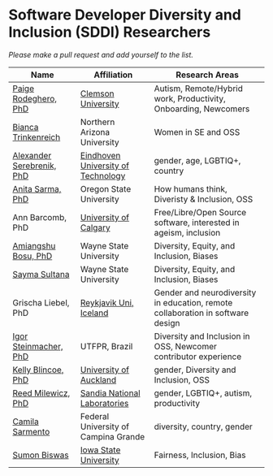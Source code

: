 # Software Developer Diversity and Inclusion (SDDI) Researchers
*Please make a pull request and add yourself to the list.*   

Name | Affiliation| Research Areas
------------------------- | ------------- | -------------
[Paige Rodeghero, PhD](http://paigerodeghero.com) | [Clemson University](www.clemsonhfse.com) |Autism, Remote/Hybrid work, Productivity, Onboarding, Newcomers         
[Bianca Trinkenreich](biancatrink@github.io) | Northern Arizona University| Women in SE and OSS  
[Alexander Serebrenik, PhD](https://www.win.tue.nl/~aserebre/) | [Eindhoven University of Technology](https://www.win.tue.nl/) | gender, age, LGBTIQ+, country 
[Anita Sarma, PhD](http://web.engr.oregonstate.edu/~sarmaa/) | Oregon State University | How humans think, Diveristy & Inclusion, OSS  
Ann Barcomb, PhD | [University of Calgary](https://www.ucalgary.ca/) | Free/Libre/Open Source software, interested in ageism, inclusion  
[Amiangshu Bosu, PhD](www.amiangshu.com) | Wayne State University | Diversity, Equity, and Inclusion, Biases   
[Sayma Sultana](https://sayma23.github.io/) | Wayne State University | Diversity, Equity, and Inclusion, Biases  
Grischa Liebel, PhD | [Reykjavik Uni, Iceland](https://ru.is) | Gender and neurodiversity in education, remote collaboration in software design     
[Igor Steinmacher, PhD](http://www.igor.pro.br) | UTFPR, Brazil | Diversity and Inclusion in OSS, Newcomer contributor experience        
[Kelly Blincoe, PhD](http://kblincoe.github.io) | [University of Auckland](https://www.auckland.ac.nz) | gender, Diversity and Inclusion, OSS     
[Reed Milewicz, PhD](https://rmmilewi.github.io) | [Sandia National Laboratories](https://www.sandia.gov) | gender, LGBTIQ+, autism, productivity    
[Camila Sarmento](camilasarmento@copin.ufcg.edu.br) | Federal University of Campina Grande | diversity, country, gender
[Sumon Biswas](sumon@iastate.edu) | [Iowa State University](https://www.iastate.edu/) | Fairness, Inclusion, Bias
